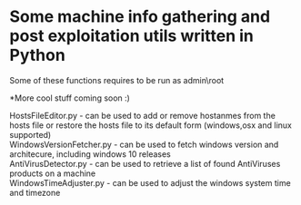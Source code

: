 # Some machine info gathering and post exploitation utils written in Python
Some of these functions requires to be run as admin\root 

*More cool stuff coming soon :)

HostsFileEditor.py - can be used to add or remove hostanmes from the hosts file or restore the hosts file to its default form (windows,osx and linux supported)  
WindowsVersionFetcher.py - can be used to fetch windows version and architecure, including windows 10 releases  
AntiVirusDetector.py - can be used to retrieve a list of found AntiViruses products on a machine  
WindowsTimeAdjuster.py - can be used to adjust the windows system time and timezone
